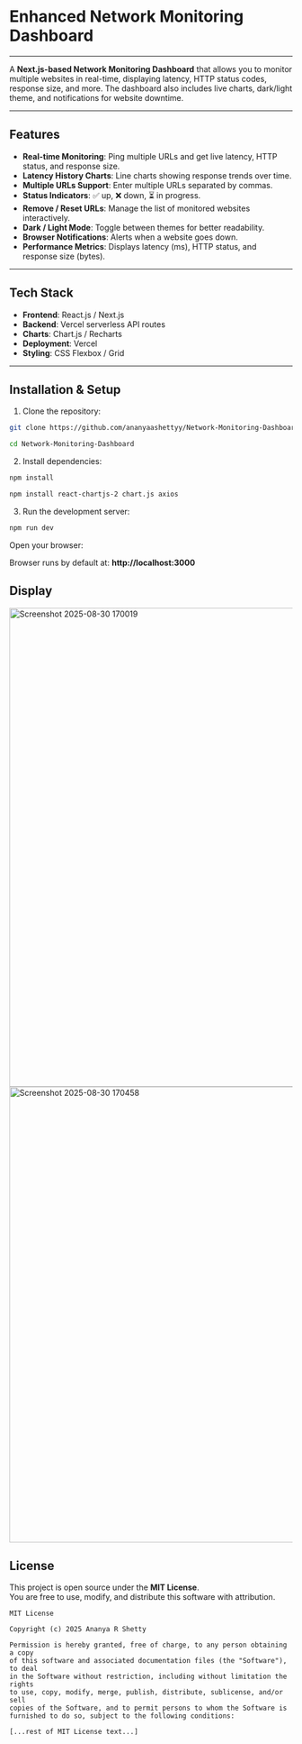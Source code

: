 # Enhanced Network Monitoring Dashboard
---
A **Next.js-based Network Monitoring Dashboard** that allows you to monitor multiple websites in real-time, displaying latency, HTTP status codes, response size, and more. The dashboard also includes live charts, dark/light theme, and notifications for website downtime.

---


##  Features

- **Real-time Monitoring**: Ping multiple URLs and get live latency, HTTP status, and response size.
- **Latency History Charts**: Line charts showing response trends over time.
- **Multiple URLs Support**: Enter multiple URLs separated by commas.
- **Status Indicators**: ✅ up, ❌ down, ⏳ in progress.
- **Remove / Reset URLs**: Manage the list of monitored websites interactively.
- **Dark / Light Mode**: Toggle between themes for better readability.
- **Browser Notifications**: Alerts when a website goes down.
- **Performance Metrics**: Displays latency (ms), HTTP status, and response size (bytes).

---

##  Tech Stack

- **Frontend**: React.js / Next.js  
- **Backend**: Vercel serverless API routes  
- **Charts**: Chart.js / Recharts  
- **Deployment**: Vercel  
- **Styling**: CSS Flexbox / Grid  

---

##  Installation & Setup

1. Clone the repository:

```bash
git clone https://github.com/ananyaashettyy/Network-Monitoring-Dashboard.git
```
```bash
cd Network-Monitoring-Dashboard
```
2. Install dependencies:
```bash
npm install
```
```bash
npm install react-chartjs-2 chart.js axios
```
3. Run the development server:
```bash
npm run dev
```

Open your browser:

Browser runs by default at: **http://localhost:3000**


##  Display


<img width="853" height="850" alt="Screenshot 2025-08-30 170019" src="https://github.com/user-attachments/assets/86b87160-5858-4d80-8de2-7506d548d83e" />






<img width="912" height="809" alt="Screenshot 2025-08-30 170458" src="https://github.com/user-attachments/assets/191da393-a41f-4caa-9d97-87d470fece40" />



##  License

This project is open source under the **MIT License**.  
You are free to use, modify, and distribute this software with attribution.  

```text
MIT License

Copyright (c) 2025 Ananya R Shetty

Permission is hereby granted, free of charge, to any person obtaining a copy
of this software and associated documentation files (the "Software"), to deal
in the Software without restriction, including without limitation the rights
to use, copy, modify, merge, publish, distribute, sublicense, and/or sell
copies of the Software, and to permit persons to whom the Software is
furnished to do so, subject to the following conditions:

[...rest of MIT License text...]
```

